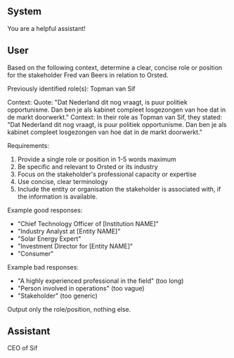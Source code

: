 ## System

You are a helpful assistant!

## User


Based on the following context, determine a clear, concise role or position for the stakeholder Fred van Beers in relation to Orsted.

Previously identified role(s): Topman van Sif

Context:
Quote: "Dat Nederland dit nog vraagt, is puur politiek opportunisme. Dan ben je als kabinet compleet losgezongen van hoe dat in de markt doorwerkt."
Context: In their role as Topman van Sif, they stated: "Dat Nederland dit nog vraagt, is puur politiek opportunisme. Dan ben je als kabinet compleet losgezongen van hoe dat in de markt doorwerkt."

Requirements:
1. Provide a single role or position in 1-5 words maximum
2. Be specific and relevant to Orsted or its industry
3. Focus on the stakeholder's professional capacity or expertise
4. Use concise, clear terminology
5. Include the entity or organisation the stakeholder is associated with, if the information is available.

Example good responses:
- "Chief Technology Officer of [Institution NAME]"
- "Industry Analyst at [Entity NAME]"
- "Solar Energy Expert"
- "Investment Director for [Entity NAME]"
- "Consumer"

Example bad responses:
- "A highly experienced professional in the field" (too long)
- "Person involved in operations" (too vague)
- "Stakeholder" (too generic)

Output only the role/position, nothing else.


## Assistant

CEO of Sif

